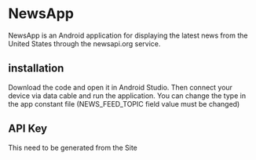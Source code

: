 # NewsApp

NewsApp is an Android application for displaying the latest news from the United States through the newsapi.org service.

## installation
Download the code and open it in Android Studio. Then connect your device via data cable and run the application.
You can change the type in the app constant file (NEWS_FEED_TOPIC field value must be changed)

## API Key
This need to be generated from the Site
